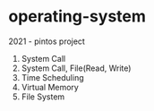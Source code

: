 # operating-system
2021 - pintos project
1. System Call
2. System Call, File(Read, Write)
3. Time Scheduling
4. Virtual Memory
5. File System
